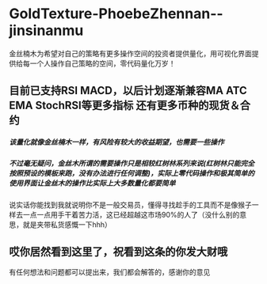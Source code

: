 # GoldTexture-PhoebeZhennan--jinsinanmu
金丝楠木为希望对自己的策略有更多操作空间的投资者提供量化，用可视化界面提供给每一个人操作自己策略的空间，零代码量化万岁！
## 目前已支持RSI MACD，以后计划逐渐兼容MA ATC EMA StochRSI等更多指标 还有更多币种的现货＆合约
##### 该量化就像金丝楠木一样，有风险有较大的收益期望，也需要一些操作
##### 不过毫无疑问，金丝木所谓的需要操作只是相较红树林系列来说(红树林只能完全按照预设的模板来跑，没有办法进行任何调整)，实际上零代码操作和极其简单的使用界面让金丝木的操作比实际上大多数量化都要简单

说实话你能找到我就说明你不是一般交易员，懂得寻找趁手的工具而不是像猴子一样去一点一点用手干着苦力活，这已经超越这市场90%的人了（没什么别的意思，就是夹带私货感慨一下hhh）

## 哎你居然看到这里了，祝看到这条的你发大财哦

有任何想法和问题都可以提出来，我们都会解答的，感谢你的意见

